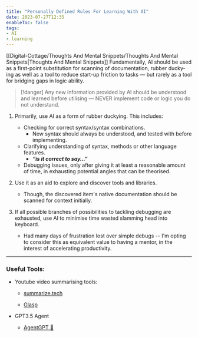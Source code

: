 ```yaml
---
title: "Personally Defined Rules For Learning With AI"
date: 2023-07-27T12:35
enableToc: false
tags:
- AI
- learning
---
```

[[Digital-Cottage/Thoughts And Mental Snippets/Thoughts And Mental Snippets|Thoughts And Mental Snippets]]
Fundamentally, AI should be used as a first-point substitution for scanning of documentation, rubber ducky-ing as well as a tool to reduce start-up friction to tasks  — but rarely as a tool for bridging gaps in logic ability.

>[!danger]
>Any new information provided by AI should be understood and learned before utilising — NEVER implement code or logic you do not understand. 

1. Primarily, use AI as a form of rubber duckying. This includes: 
    - Checking for correct syntax/syntax combinations.
        - New syntax should always be understood, and tested with before implementing.
    - Clarifying understanding of syntax, methods or other language features.
        - ***********“is it correct to say…”***********
    - Debugging issues, only after giving it at least a reasonable amount of time, in exhausting potential angles that can be theorised.

2. Use it as an aid to explore and discover tools and libraries. 
	- Though, the discovered item's native documentation should be scanned for context initially. 

3. If all possible branches of possibilities to tackling debugging are exhausted, use AI to minimise time wasted slamming head into keyboard. 
	- Had many days of frustration lost over simple debugs -- I'm opting to consider this as equivalent value to having a mentor, in the interest of accelerating productivity. 

---

### Useful Tools:

- Youtube video summarising tools:
    
    - [summarize.tech](https://www.summarize.tech/)
    
    - [Glasp](https://glasp.co/youtube-summary)
    
- GPT3.5 Agent
    - [AgentGPT 🤖](https://agentgpt.reworkd.ai/)
